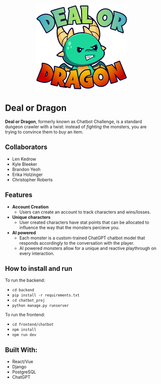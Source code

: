 <p align="center">
  <img src="./DoD_logo_red.svg" width=300px>
</p>

# Deal or Dragon

**Deal or Dragon**, formerly known as Chatbot Challenge, is a standard dungeon crawler with a twist: instead of *fighting* the monsters, you are trying to convince them to *buy* an item.

## Collaborators
* Len Kedrow
* Kyle Bleeker
* Brandon Yeoh
* Erika Holzinger
* Christopher Roberts

## Features
* **Account Creation**
    * Users can create an account to track characters and wins/losses.
* **Unique characters**
    * User created characters have stat points that can be allocated to influence the way that the monsters percieve you.
* **AI powered**
    * Each monster is a custom-trained ChatGPT chatbot model that responds accordingly to the conversation with the player.
    * AI powered monsters allow for a unique and reactive playthrough on every interaction.

## How to install and run
To run the backend: <br/>
* `cd backend`
* `pip install -r requirements.txt`
* `cd chatbot_proj`
* `python manage.py runserver`

To run the frontend: <br/>
* `cd frontend/chatbot`
* `npm install`
* `npm run dev`

## Built With:
* React/Vue
* Django
* PostgreSQL
* ChatGPT